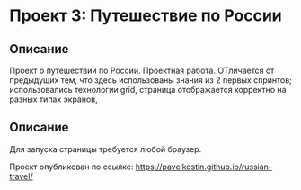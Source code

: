 # Проект 3: Путешествие по России

## Описание
Проект о путешествии по России.
Проектная работа. ОТличается от предыдущих тем, что здесь использованы знания из 2 первых спринтов; использовались технологии grid, страница отображается корректно на разных типах экранов, 

## Описание
Для запуска страницы требуется любой браузер.

Проект опубликован по ссылке: https://pavelkostin.github.io/russian-travel/